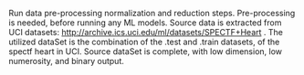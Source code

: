 Run data pre-processing normalization and reduction steps. Pre-processing is needed, before running any ML models.
Source data is extracted from UCI datasets: http://archive.ics.uci.edu/ml/datasets/SPECTF+Heart .
The utilized dataSet is the combination of the .test and .train datasets, of the spectf heart in UCI.
Source dataSet is complete, with low dimension, low numerosity, and binary output.
